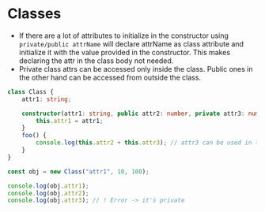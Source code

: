 # Classes

* If there are a lot of attributes to initialize in the constructor using `private/public attrName` will declare attrName as class attribute and initialize it with the value provided in the constructor. This makes declaring the attr in the class body not needed.
* Private class attrs can be accessed only inside the class. Public ones in the other hand can be accessed from outside the class.

```ts
class Class {
    attr1: string;

    constructor(attr1: string, public attr2: number, private attr3: number) {
        this.attr1 = attr1;
    }
    foo() {
        console.log(this.attr2 + this.attr3); // attr3 can be used in the class because it's private
    }
}

const obj = new Class("attr1", 10, 100);

console.log(obj.attr1);
console.log(obj.attr2);
console.log(obj.attr3); // ! Error -> it's private
```